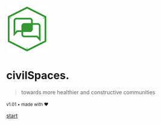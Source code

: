 <!-- _coverpage.md -->

![logo](assets/_media/icon.png)

# civil**Spaces**.

> towards more healthier and constructive communities

<small>v1.01 • made with ❤️</small>

[start](main.md "Welcome")